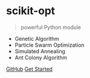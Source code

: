 <!-- ![logo](_media/pic.jpg) -->

# scikit-opt

> powerful Python module

* Genetic Algorithm
* Particle Swarm Optimization
* Simulated Annealing
* Ant Colony Algorithm

[GitHub](https://github.com/guofei9987/scikit-opt/)
[Get Started](/_main)
